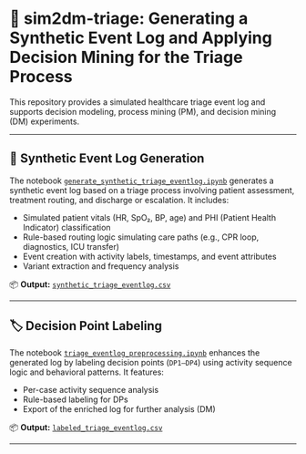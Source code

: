 # 🏥 sim2dm-triage: Generating a Synthetic Event Log and Applying Decision Mining for the Triage Process

This repository provides a simulated healthcare triage event log and supports decision modeling, process mining (PM), and decision mining (DM) experiments.

---

## 📄 Synthetic Event Log Generation

The notebook [`generate_synthetic_triage_eventlog.ipynb`](https://github.com/erfan-el/sim2dm-triage/blob/main/generate_synthetic_triage_eventlog.ipynb) generates a synthetic event log based on a triage process involving patient assessment, treatment routing, and discharge or escalation. It includes:

* Simulated patient vitals (HR, SpO₂, BP, age) and PHI (Patient Health Indicator) classification
* Rule-based routing logic simulating care paths (e.g., CPR loop, diagnostics, ICU transfer)
* Event creation with activity labels, timestamps, and event attributes
* Variant extraction and frequency analysis

📦 **Output:** [`synthetic_triage_eventlog.csv`](https://github.com/erfan-el/sim2dm-triage/blob/main/synthetic_triage_eventlog.csv)

---

## 🏷️ Decision Point Labeling

The notebook [`triage_eventlog_preprocessing.ipynb`](https://github.com/erfan-el/sim2dm-triage/blob/main/triage_eventlog_preprocessing.ipynb) enhances the generated log by labeling decision points (`DP1–DP4`) using activity sequence logic and behavioral patterns. It features:

* Per-case activity sequence analysis
* Rule-based labeling for DPs
* Export of the enriched log for further analysis (DM)

📦 **Output:** [`labeled_triage_eventlog.csv`](https://github.com/erfan-el/sim2dm-triage/blob/main/labeled_triage_eventlog.csv)

---
